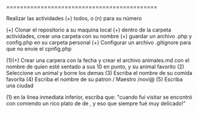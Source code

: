 ============================================

Realizar las actividades (+) todos, o (n) para su número


(+) Clonar el repositorio a su maquina local
(+) dentro de la carpeta actividades, crear una carpeta con su nombre
(+) guardar un archivo .php   y config.php en su carpeta personal
(+) Configurar un archivo .gitignore para que no envie el cpnfig.php

(1)(+) Crear una carpera con la fecha y crear el archivo animales.md 
con el nombre de quien esté sentado a sus 10 en punto, y su animal favorito
(2)  Seleccione un animal  y borre los demas
(3)  Escriba el nombre de su comida favorita
(4)  Escriba el nombre de su patron / Maestro /novi@ 
(5)  Escriba una ciudad



































(1)  en la linea inmediata inferior, escriba que: "cuando fuí
 visitar  <ciudad> se encontró con <persona> comiendo un rico plato de 
<comida> de <animal>, y eso que siempre fué muy delicado!"

